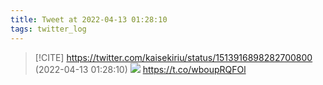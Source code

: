 ```yaml
---
title: Tweet at 2022-04-13 01:28:10
tags: twitter_log
---
```


> [!CITE] https://twitter.com/kaisekiriu/status/1513916898282700800 (2022-04-13 01:28:10)
> ![](https://twitter.com/kaisekiriu/status/1513916898282700800)
> https://t.co/wboupRQFOl
